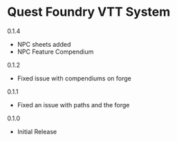# Quest Foundry VTT System

0.1.4

-   NPC sheets added
-   NPC Feature Compendium

0.1.2

-   Fixed issue with compendiums on forge

0.1.1

-   Fixed an issue with paths and the forge

0.1.0

-   Initial Release
